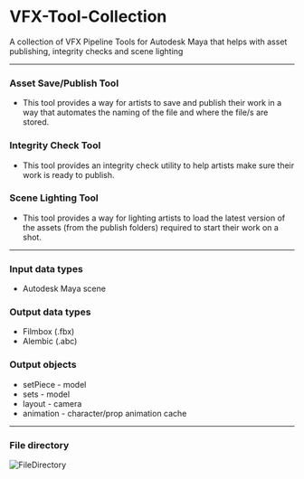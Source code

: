# VFX-Tool-Collection
A collection of VFX Pipeline Tools for Autodesk Maya that helps with asset publishing,  integrity checks and scene lighting

---
### Asset Save/Publish Tool
- This tool provides a way for artists to save and publish their work in a way that
automates the naming of the file and where the file/s are stored.

### Integrity Check Tool
- This tool provides an integrity check utility to help artists make sure their work is
ready to publish.

### Scene Lighting Tool
- This tool provides a way for lighting artists to load the latest version of the assets
(from the publish folders) required to start their work on a shot.

---
### Input data types
- Autodesk Maya scene

### Output data types
- Filmbox (.fbx)
- Alembic (.abc)

### Output objects
- setPiece - model
- sets - model
- layout - camera
- animation - character/prop animation cache
  
---
### File directory
![FileDirectory](https://github.com/Wenorter/VFX-Tool-Collection/assets/44455243/03773352-6629-4f79-947d-14ee98957493)
